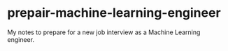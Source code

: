 # prepair-machine-learning-engineer
My notes to prepare for a new job interview as a Machine Learning engineer.
